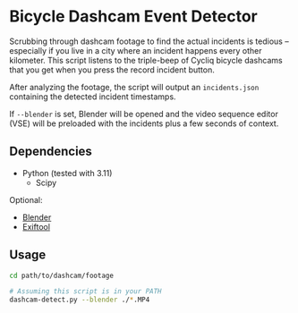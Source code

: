 # Bicycle Dashcam Event Detector

Scrubbing through dashcam footage to find the actual incidents is tedious – especially if you live in a city where an incident happens every other kilometer.
This script listens to the triple-beep of Cycliq bicycle dashcams that you get when you press the record incident button.

After analyzing the footage, the script will output an `incidents.json` containing the detected incident timestamps.

If `--blender` is set, Blender will be opened and the video sequence editor (VSE) will be preloaded with the incidents plus a few seconds of context.

## Dependencies

- Python (tested with 3.11)
  - Scipy

Optional:
- [Blender](https://blender.org)
- [Exiftool](https://github.com/exiftool/exiftool)

## Usage

```bash
cd path/to/dashcam/footage

# Assuming this script is in your PATH
dashcam-detect.py --blender ./*.MP4
```
